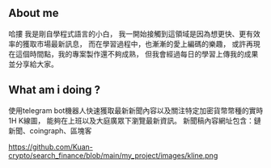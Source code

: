 ## About me

哈摟 我是剛自學程式語言的小白，
我一開始接觸到這領域是因為想更快、更有效率的獲取市場最新訊息，
而在學習過程中，也漸漸的愛上編碼的樂趣，
或許再現在這個時間點，我的專案製作還不夠成熟，
但我會經過每日的學習上傳我的成果並分享給大家。


## What am i doing ?

使用telegram bot機器人快速獲取最新新聞內容以及關注特定加密貨幣幣種的實時1H K線圖，
能夠在上班以及大庭廣眾下瀏覽最新資訊。
新聞稿內容網址包含：鏈新聞、coingraph、區塊客

https://github.com/Kuan-crypto/search_finance/blob/main/my_project/images/kline.png
